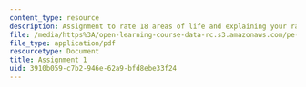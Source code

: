 ```yaml
---
content_type: resource
description: Assignment to rate 18 areas of life and explaining your ratings.
file: /media/https%3A/open-learning-course-data-rc.s3.amazonaws.com/pe-550-designing-your-life-january-iap-2007/3910b059c7b2946e62a9bfd8ebe33f24_assign01.pdf
file_type: application/pdf
resourcetype: Document
title: Assignment 1
uid: 3910b059-c7b2-946e-62a9-bfd8ebe33f24
---
```

